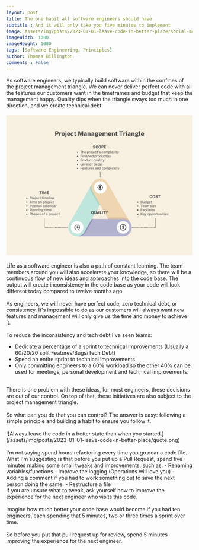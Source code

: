 ```yaml
---
layout: post
title: The one habit all software engineers should have
subtitle : And it will only take you five minutes to implement
image: assets/img/posts/2023-01-01-leave-code-in-better-place/social-media-post.png
imageWidth: 1080
imageHeight: 1080
tags: [Software Engineering, Principles]
author: Thomas Billington
comments : False
---
```

As software engineers, we typically build software within the confines of the project management triangle. We can never deliver perfect code with all the features our customers want in the timeframes and budget that keep the management happy. Quality dips when the triangle sways too much in one direction, and we create technical debt.
<br/>
<br/>
![Project Management Triangle](/assets/img/posts/2023-01-01-leave-code-in-better-place/project-management-triangle.png)
<br/>
<br/>
Life as a software engineer is also a path of constant learning. The team members around you will also accelerate your knowledge, so there will be a continuous flow of new ideas and approaches into the code base. The output will create inconsistency in the code base as your code will look different today compared to twelve months ago.
<br/>
<br/>
As engineers, we will never have perfect code, zero technical debt, or consistency. It's impossible to do as our customers will always want new features and management will only give us the time and money to achieve it.
<br/>
<br/>
To reduce the inconsistency and tech debt I've seen teams:
- Dedicate a percentage of a sprint to technical improvements (Usually a 60/20/20 split Features/Bugs/Tech Debt)
- Spend an entire sprint to technical improvements
- Only committing engineers to a 60% workload so the other 40% can be used for meetings, personal development and technical improvements.

<br/>
There is one problem with these ideas, for most engineers, these decisions are out of our control. On top of that, these initiatives are also subject to the project management triangle.
<br/>
<br/>
So what can you do that you can control? The answer is easy: following a simple principle and building a habit to ensure you follow it.
<br/>
<br/>
![Always leave the code in a better state than when you started.](/assets/img/posts/2023-01-01-leave-code-in-better-place/quote.png)
<br />
<br/>
I'm not saying spend hours refactoring every time you go near a code file. What I'm suggesting is that before you put up a Pull Request, spend five minutes making some small tweaks and improvements, such as:
- Renaming variables/functions
- Improve the logging (Operations will love you)
- Adding a comment if you had to work something out to save the next person doing the same.
- Restructure a file

<br/>
If you are unsure what to tweak, ask yourself how to improve the experience for the next engineer who visits this code.
<br/>
<br/>
Imagine how much better your code base would become if you had ten engineers, each spending that 5 minutes, two or three times a sprint over time.
<br/>
<br/>
So before you put that pull request up for review, spend 5 minutes improving the experience for the next engineer.